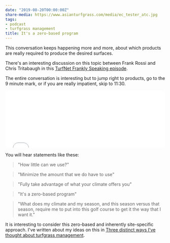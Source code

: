 ```yaml
---
date: "2019-08-20T00:00:00Z"
share-media: https://www.asianturfgrass.com/media/ec_tester_atc.jpg
tags:
- podcast
- turfgrass management
title: It's a zero-based program
---
```


This conversation keeps happening more and more, about which products are really required to produce the desired surfaces.

There's an interesting discussion on this topic between Frank Rossi and Chris Tritabaugh in this [TurfNet Frankly Speaking episode](https://www.turfnet.com/podcasts/rossi/tritabaugh2/).

The entire conversation is interesting but to jump right to products, go to the 9 minute mark, or if you are really impatient, skip to 11:30.

<iframe width="100%" height="180px" src="//percolate.blogtalkradio.com/offsiteplayer?hostId=705817&episodeId=8971303" frameborder="0" allowfullscreen></iframe>

You will hear statements like these:

> "How little can we use?"

> "Minimize the amount that we do have to use"

> "Fully take advantage of what your climate offers you"

> "It's a zero-based program"

> "What does my climate and my season, and this season versus that season, require me to put into this golf course to get it the way that I want it."

It is interesting to consider this zero-based and inherently site-specific approach. I've written about my ideas on this in [Three distinct ways I've thought about turfgrass management](https://www.asianturfgrass.com/2017-09-13-three-ways-think-of-turfgrass-management/). 



